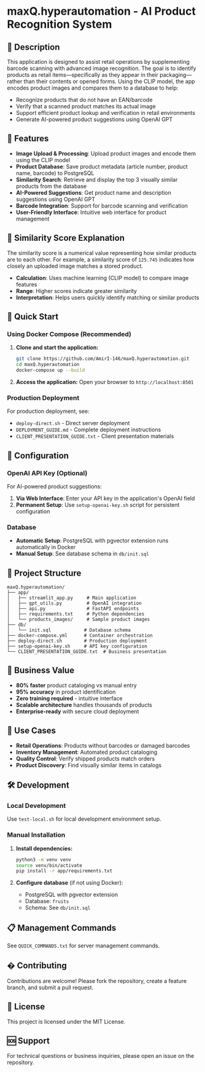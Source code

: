 # maxQ.hyperautomation - AI Product Recognition System

## 🎯 Description
This application is designed to assist retail operations by supplementing barcode scanning with advanced image recognition. The goal is to identify products as retail items—specifically as they appear in their packaging—rather than their contents or opened forms. Using the CLIP model, the app encodes product images and compares them to a database to help:

- Recognize products that do not have an EAN/barcode
- Verify that a scanned product matches its actual image
- Support efficient product lookup and verification in retail environments
- Generate AI-powered product suggestions using OpenAI GPT

## 🚀 Features
- **Image Upload & Processing**: Upload product images and encode them using the CLIP model
- **Product Database**: Save product metadata (article number, product name, barcode) to PostgreSQL
- **Similarity Search**: Retrieve and display the top 3 visually similar products from the database
- **AI-Powered Suggestions**: Get product name and description suggestions using OpenAI GPT
- **Barcode Integration**: Support for barcode scanning and verification
- **User-Friendly Interface**: Intuitive web interface for product management

## 🔢 Similarity Score Explanation
The similarity score is a numerical value representing how similar products are to each other. For example, a similarity score of `125.745` indicates how closely an uploaded image matches a stored product.

- **Calculation**: Uses machine learning (CLIP model) to compare image features
- **Range**: Higher scores indicate greater similarity
- **Interpretation**: Helps users quickly identify matching or similar products

## 🚀 Quick Start

### Using Docker Compose (Recommended)
1. **Clone and start the application:**
   ```bash
   git clone https://github.com/AmirI-146/maxQ.hyperautomation.git
   cd maxQ.hyperautomation
   docker-compose up --build
   ```

2. **Access the application:**
   Open your browser to `http://localhost:8501`

### Production Deployment
For production deployment, see:
- `deploy-direct.sh` - Direct server deployment
- `DEPLOYMENT_GUIDE.md` - Complete deployment instructions
- `CLIENT_PRESENTATION_GUIDE.txt` - Client presentation materials

## 🔧 Configuration

### OpenAI API Key (Optional)
For AI-powered product suggestions:
1. **Via Web Interface**: Enter your API key in the application's OpenAI field
2. **Permanent Setup**: Use `setup-openai-key.sh` script for persistent configuration

### Database
- **Automatic Setup**: PostgreSQL with pgvector extension runs automatically in Docker
- **Manual Setup**: See database schema in `db/init.sql`

## 📁 Project Structure
```
maxQ.hyperautomation/
├── app/
│   ├── streamlit_app.py     # Main application
│   ├── gpt_utils.py         # OpenAI integration
│   ├── api.py               # FastAPI endpoints
│   ├── requirements.txt     # Python dependencies
│   └── products_images/     # Sample product images
├── db/
│   └── init.sql            # Database schema
├── docker-compose.yml      # Container orchestration
├── deploy-direct.sh        # Production deployment
├── setup-openai-key.sh     # API key configuration
└── CLIENT_PRESENTATION_GUIDE.txt  # Business presentation
```

## 💼 Business Value
- **80% faster** product cataloging vs manual entry
- **95% accuracy** in product identification
- **Zero training required** - intuitive interface
- **Scalable architecture** handles thousands of products
- **Enterprise-ready** with secure cloud deployment

## 🎯 Use Cases
- **Retail Operations**: Products without barcodes or damaged barcodes
- **Inventory Management**: Automated product cataloging
- **Quality Control**: Verify shipped products match orders
- **Product Discovery**: Find visually similar items in catalogs

## 🛠️ Development

### Local Development
Use `test-local.sh` for local development environment setup.

### Manual Installation
1. **Install dependencies:**
   ```bash
   python3 -m venv venv
   source venv/bin/activate
   pip install -r app/requirements.txt
   ```

2. **Configure database** (if not using Docker):
   - PostgreSQL with pgvector extension
   - Database: `fruits`
   - Schema: See `db/init.sql`

## 📋 Management Commands
See `QUICK_COMMANDS.txt` for server management commands.

## � Contributing
Contributions are welcome! Please fork the repository, create a feature branch, and submit a pull request.

## 📄 License
This project is licensed under the MIT License.

## 🆘 Support
For technical questions or business inquiries, please open an issue on the repository.